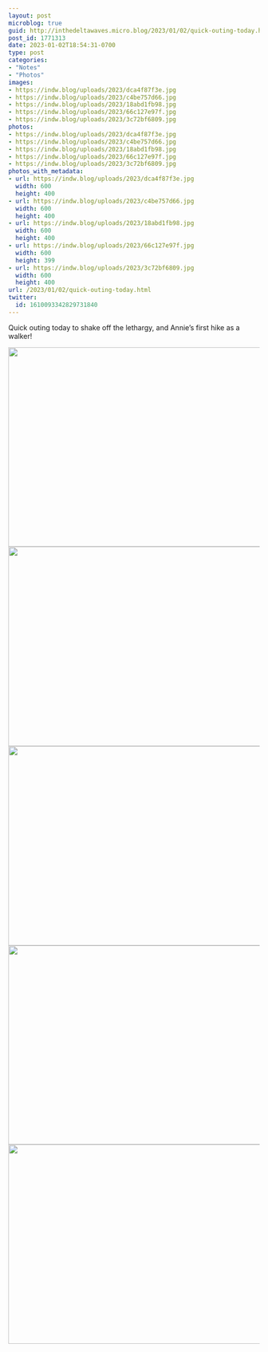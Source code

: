```yaml
---
layout: post
microblog: true
guid: http://inthedeltawaves.micro.blog/2023/01/02/quick-outing-today.html
post_id: 1771313
date: 2023-01-02T18:54:31-0700
type: post
categories:
- "Notes"
- "Photos"
images:
- https://indw.blog/uploads/2023/dca4f87f3e.jpg
- https://indw.blog/uploads/2023/c4be757d66.jpg
- https://indw.blog/uploads/2023/18abd1fb98.jpg
- https://indw.blog/uploads/2023/66c127e97f.jpg
- https://indw.blog/uploads/2023/3c72bf6809.jpg
photos:
- https://indw.blog/uploads/2023/dca4f87f3e.jpg
- https://indw.blog/uploads/2023/c4be757d66.jpg
- https://indw.blog/uploads/2023/18abd1fb98.jpg
- https://indw.blog/uploads/2023/66c127e97f.jpg
- https://indw.blog/uploads/2023/3c72bf6809.jpg
photos_with_metadata:
- url: https://indw.blog/uploads/2023/dca4f87f3e.jpg
  width: 600
  height: 400
- url: https://indw.blog/uploads/2023/c4be757d66.jpg
  width: 600
  height: 400
- url: https://indw.blog/uploads/2023/18abd1fb98.jpg
  width: 600
  height: 400
- url: https://indw.blog/uploads/2023/66c127e97f.jpg
  width: 600
  height: 399
- url: https://indw.blog/uploads/2023/3c72bf6809.jpg
  width: 600
  height: 400
url: /2023/01/02/quick-outing-today.html
twitter:
  id: 1610093342829731840
---
```

Quick outing today to shake off the lethargy, and Annie’s first hike as a walker! 

<img src="uploads/2023/dca4f87f3e.jpg" width="600" height="400" alt="">

<img src="uploads/2023/c4be757d66.jpg" width="600" height="400" alt="">

<img src="uploads/2023/18abd1fb98.jpg" width="600" height="400" alt="">

<img src="uploads/2023/66c127e97f.jpg" width="600" height="399" alt="">

<img src="uploads/2023/3c72bf6809.jpg" width="600" height="400" alt="">
